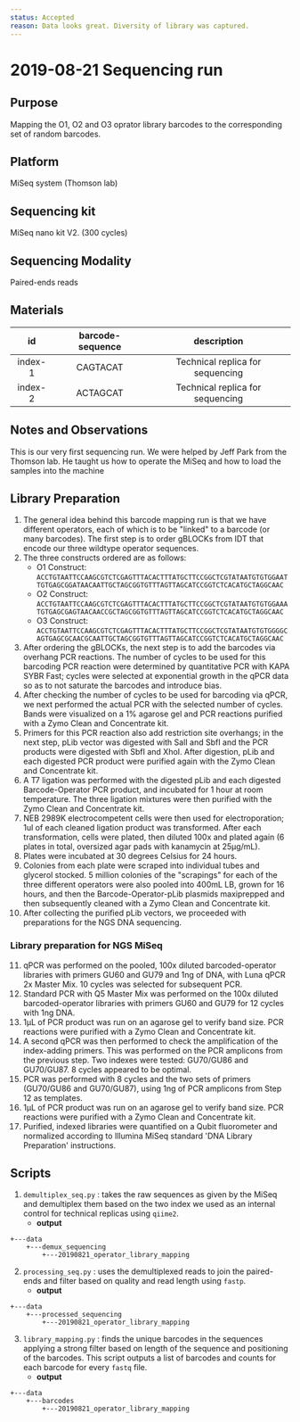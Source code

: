```yaml
---
status: Accepted
reason: Data looks great. Diversity of library was captured.
---
```


# 2019-08-21 Sequencing run

## Purpose
Mapping the O1, O2 and O3 oprator library barcodes to the corresponding set 
of random barcodes.

## Platform
MiSeq system (Thomson lab)

## Sequencing kit
MiSeq nano kit V2. (300 cycles)

## Sequencing Modality
Paired-ends reads

## Materials

| **id** | **barcode-sequence** | **description** |
| :--: | :--: | :--: |
| index-1 | CAGTACAT | Technical replica for sequencing |
| index-2 | ACTAGCAT | Technical replica for sequencing |

## Notes and Observations
This is our very first sequencing run. We were helped by Jeff Park from the 
Thomson lab. He taught us how to operate the MiSeq and how to load the samples
into the machine

## Library Preparation

1. The general idea behind this barcode mapping run is that we have different
   operators, each of which is to be "linked" to a barcode (or many barcodes).
   The first step is to order gBLOCKs from IDT that encode our three wildtype
   operator sequences.
2. The three constructs ordered are as follows: 
    - O1 Construct: 
      `ACCTGTAATTCCAAGCGTCTCGAGTTTACACTTTATGCTTCCGGCTCGTATAATGTGTGGAATTGTGAGCGGATAACAATTGCTAGCGGTGTTTAGTTAGCATCCGGTCTCACATGCTAGGCAAC`
    - O2 Construct: 
    `ACCTGTAATTCCAAGCGTCTCGAGTTTACACTTTATGCTTCCGGCTCGTATAATGTGTGGAAATGTGAGCGAGTAACAACCGCTAGCGGTGTTTAGTTAGCATCCGGTCTCACATGCTAGGCAAC`
    - O3 Construct: `ACCTGTAATTCCAAGCGTCTCGAGTTTACACTTTATGCTTCCGGCTCGTATAATGTGTGGGGCAGTGAGCGCAACGCAATTGCTAGCGGTGTTTAGTTAGCATCCGGTCTCACATGCTAGGCAAC`
3. After ordering the gBLOCKs, the next step is to add the barcodes via
   overhang PCR reactions. The number of cycles to be used for this barcoding
   PCR reaction were determined by quantitative PCR with KAPA SYBR Fast; cycles
   were selected at exponential growth in the qPCR data so as to not saturate
   the barcodes and introduce bias.
4. After checking the number of cycles to be used for barcoding via qPCR, we
   next performed the actual PCR with the selected number of cycles. Bands were
   visualized on a 1% agarose gel and PCR reactions purified with a Zymo Clean
   and Concentrate kit.
5. Primers for this PCR reaction also add restriction site overhangs; in the
   next step, pLib vector was digested with SalI and SbfI and the PCR products
   were digested with SbfI and XhoI. After digestion, pLib and each digested
   PCR product were purified again with the Zymo Clean and Concentrate kit.
6. A T7 ligation was performed with the digested pLib and each digested
   Barcode-Operator PCR product, and incubated for 1 hour at room temperature.
   The three ligation mixtures were then purified with the Zymo Clean and
   Concentrate kit.
7. NEB 2989K electrocompetent cells were then used for electroporation; 1ul of
   each cleaned ligation product was transformed. After each transformation,
   cells were plated, then diluted 100x and plated again (6 plates in total,
   oversized agar pads with kanamycin at 25µg/mL).
8. Plates were incubated at 30 degrees Celsius for 24 hours.
9. Colonies from each plate were scraped into individual tubes and glycerol
   stocked. 5 million colonies of the "scrapings" for each of the three
   different operators were also pooled into 400mL LB, grown for 16 hours, and
   then the Barcode-Operator-pLib plasmids maxiprepped and then subsequently
   cleaned with a Zymo Clean and Concentrate kit.
10. After collecting the purified pLib vectors, we proceeded with preparations
    for the NGS DNA sequencing.

### Library preparation for NGS MiSeq
11. qPCR was performed on the pooled, 100x diluted barcoded-operator libraries
    with primers GU60 and GU79 and 1ng of DNA, with Luna qPCR 2x Master Mix. 10
    cycles was selected for subsequent PCR.
12. Standard PCR with Q5 Master Mix was performed on the 100x diluted
    barcoded-operator libraries with primers GU60 and GU79 for 12 cycles with
    1ng DNA.
13. 1µL of PCR product was run on an agarose gel to verify band size. PCR
    reactions were purified with a Zymo Clean and Concentrate kit.
14. A second qPCR was then performed to check the amplification of the
    index-adding primers. This was performed on the PCR amplicons from the
    previous step. Two indexes were tested: GU70/GU86 and GU70/GU87. 8 cycles
    appeared to be optimal.
15. PCR was performed with 8 cycles and the two sets of primers (GU70/GU86 and
    GU70/GU87), using 1ng of PCR amplicons from Step 12 as templates. 
16. 1µL of PCR product was run on an agarose gel to verify band size. PCR
    reactions were purified with a Zymo Clean and Concentrate kit.
17. Purified, indexed libraries were quantified on a Qubit fluorometer and
    normalized according to Illumina MiSeq standard 'DNA Library Preparation'
    instructions.

## Scripts

1. `demultiplex_seq.py` : takes the raw sequences as given by the MiSeq and
   demultiplex them based on the two index we used as an internal control for
   technical replicas using `qiime2`.
   - **output**
```
+---data
    +---demux_sequencing
        +---20190821_operator_library_mapping
```
2. `processing_seq.py` : uses the demultiplexed reads to join the paired-ends
   and filter based on quality and read length using `fastp`.
   - **output**
```
+---data
    +---processed_sequencing
        +---20190821_operator_library_mapping
```
3. `library_mapping.py` : finds the unique barcodes in the sequences applying a
   strong filter based on length of the sequence and positioning of the
   barcodes. This script outputs a list of barcodes and counts for each barcode
   for every `fastq` file.
   - **output**
```
+---data
    +---barcodes
        +---20190821_operator_library_mapping
```

